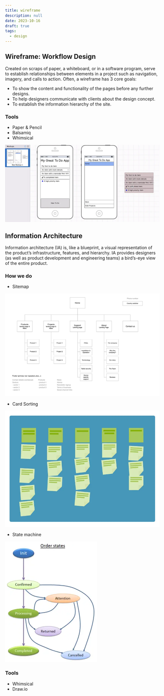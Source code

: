 ```yaml
---
title: wireframe
description: null
date: 2023-10-16
draft: true
tags:
  - design
---
```


## Wireframe: Workflow Design

Created on scraps of paper, a whiteboard, or in a software program, serve to establish relationships between elements in a project such as navigation, imagery, and calls to action.
Often, a wireframe has 3 core goals:

- To show the content and functionality of the pages before any further designs.
- To help designers communicate with clients about the design concept.
- To establish the information hierarchy of the site.

### Tools

- Paper & Pencil
- Balsamiq
- Whimsical

![](assets/wireframe_3c6ce1f34b539d7de9da020608c19f8a_md5.webp)

## Information Architecture

Information architecture (IA) is, like a blueprint, a visual representation of the product’s infrastructure, features, and hierarchy. IA provides designers (as well as product development and engineering teams) a bird’s-eye view of the entire product.

### How we do

- Sitemap

!["Sitemap"](assets/wireframe/203ab5b0117c8ecbeb2cf2db4b549d51_md5.gif)

- Card Sorting

![](assets/wireframe_1f61968fcb92a401380478e6df78410a_md5.webp)

- State machine

![](assets/wireframe_a58d97e8735e49f087898dd95725b929_md5.webp)

### Tools

- Whimsical
- Draw.io

